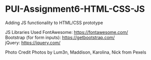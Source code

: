 # PUI-Assignment6-HTML-CSS-JS
Adding JS functionality to HTML/CSS prototype

JS Libraries Used
FontAwesome: https://fontawesome.com/ <br>
Bootstrap (for form inputs): https://getbootstrap.com/ <br>
jQuery: https://jquery.com/ <br>

Photo Credit
Photos by Lum3n, Maddison, Karolina, Nick from Pexels 
